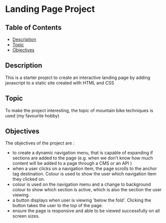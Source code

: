 # Landing Page Project

## Table of Contents

* [Description](#description)
* [Topic](#topic)
* [Objectives](#objectives)


## Description

This is a starter project to create an interactive landing page by adding javascript to a static site created with HTML and CSS

## Topic

To make the project interesting, the topic of mountain bike techniques is used (my favourite hobby)

## Objectives

The objectives of the project are :
* to create a dynamic navigation menu, that is capable of expanding if sections are added to the page (e.g. when we don’t know how much content will be added to a page through a CMS or an API )
* when a user clicks on a navigation item, the page scrolls to the anchor tag destination. Colour is used to show the user which navigation item they clicked on. 
* colour is used on the navigation menu and a change to background colour to show which section is active, which is also the section the user viewing. 
* a button displays when user is viewing 'below the fold'. Clicking the button takes the user to the top of the page.
* ensure the page is responsive and able to be viewed successfully on all screen sizes. 